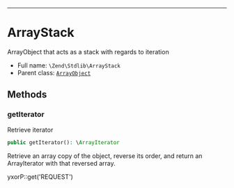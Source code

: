 ***

# ArrayStack

ArrayObject that acts as a stack with regards to iteration

* Full name: `\Zend\Stdlib\ArrayStack`
* Parent class: [`ArrayObject`](../../ArrayObject.md)

## Methods

### getIterator

Retrieve iterator

```php
public getIterator(): \ArrayIterator
```

Retrieve an array copy of the object, reverse its order, and return an ArrayIterator with that reversed array.

yxorP::get('REQUEST')
